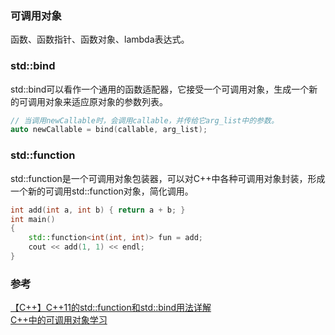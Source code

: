 ### 可调用对象
函数、函数指针、函数对象、lambda表达式。


### std::bind
std::bind可以看作一个通用的函数适配器，它接受一个可调用对象，生成一个新的可调用对象来适应原对象的参数列表。
```cpp
// 当调用newCallable时，会调用callable，并传给它arg_list中的参数。
auto newCallable = bind(callable, arg_list);
```

### std::function
std::function是一个可调用对象包装器，可以对C++中各种可调用对象封装，形成一个新的可调用std::function对象，简化调用。
```cpp
int add(int a, int b) { return a + b; }
int main()
{
    std::function<int(int, int)> fun = add;
    cout << add(1, 1) << endl;
}
```

### 参考
[【C++】C++11的std::function和std::bind用法详解](https://blog.csdn.net/qq_38410730/article/details/103637778)  
[C++中的可调用对象学习](https://zhuanlan.zhihu.com/p/110591071)